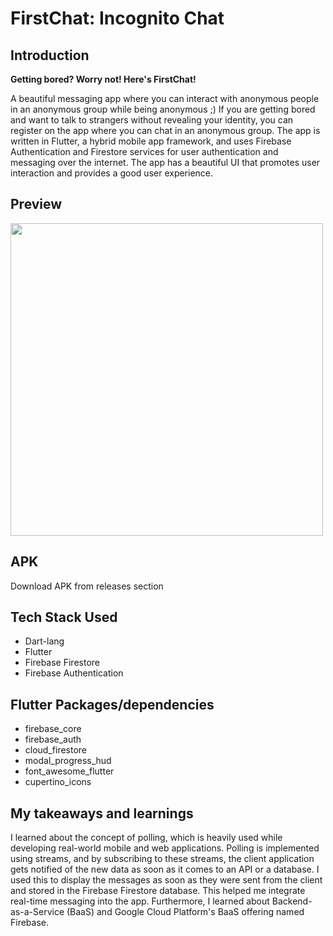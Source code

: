 # FirstChat: Incognito Chat

## Introduction

<b>Getting bored? Worry not! Here's FirstChat!</b>

A beautiful messaging app where you can interact with anonymous people in an anonymous group while being anonymous ;)
If you are getting bored and want to talk to strangers without revealing your identity, you can register on the app
where you can chat in an anonymous group. The app is written in Flutter, a hybrid mobile app framework, and uses
Firebase Authentication and Firestore services for user authentication and messaging over the internet. The app has a
beautiful UI that promotes user interaction and provides a good user experience.

## Preview

<img height="500" src="https://github.com/srockstech/first_chat/blob/main/images/preview.gif">

## APK

Download APK from releases section

## Tech Stack Used

- Dart-lang
- Flutter
- Firebase Firestore
- Firebase Authentication

## Flutter Packages/dependencies

- firebase_core
- firebase_auth
- cloud_firestore
- modal_progress_hud
- font_awesome_flutter
- cupertino_icons

## My takeaways and learnings

I learned about the concept of polling, which is heavily used while developing real-world mobile and web applications.
Polling is implemented using streams, and by subscribing to these streams, the client application gets notified of the
new data as soon as it comes to an API or a database. I used this to display the messages as soon as they were sent from
the client and stored in the Firebase Firestore database. This helped me integrate real-time messaging into the app.
Furthermore, I learned about Backend-as-a-Service (BaaS) and Google Cloud Platform's BaaS offering named Firebase.